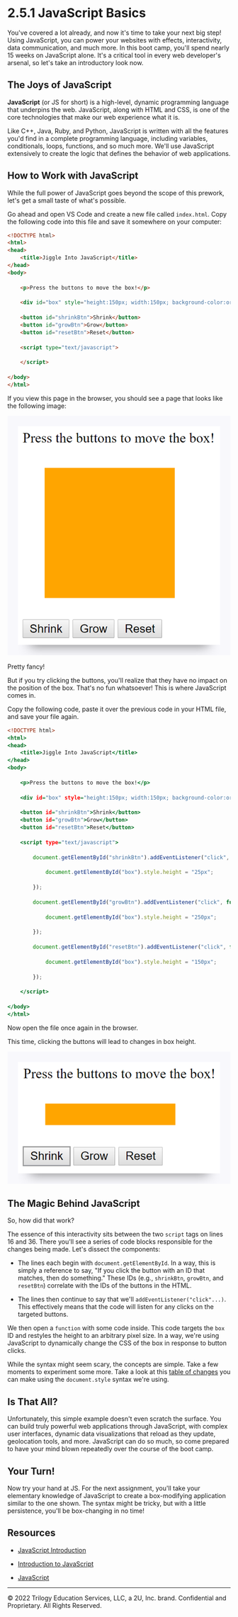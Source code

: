 # 2.5.1 JavaScript Basics

You've covered a lot already, and now it's time to take your next big step! Using JavaScript, you can power your websites with effects, interactivity, data communication, and much more. In this boot camp, you'll spend nearly 15 weeks on JavaScript alone. It's a critical tool in every web developer's arsenal, so let's take an introductory look now.

## The Joys of JavaScript

**JavaScript** (or JS for short) is a high-level, dynamic programming language that underpins the web. JavaScript, along with HTML and CSS, is one of the core technologies that make our web experience what it is.

Like C++, Java, Ruby, and Python, JavaScript is written with all the features you'd find in a complete programming language, including variables, conditionals, loops, functions, and so much more. We'll use JavaScript extensively to create the logic that defines the behavior of web applications.

## How to Work with JavaScript

While the full power of JavaScript goes beyond the scope of this prework, let's get a small taste of what's possible.

Go ahead and open VS Code and create a new file called `index.html`. Copy the following code into this file and save it somewhere on your computer:

```html
<!DOCTYPE html>
<html>
<head>
    <title>Jiggle Into JavaScript</title>
</head>
<body>

    <p>Press the buttons to move the box!</p>

    <div id="box" style="height:150px; width:150px; background-color:orange; margin:25px"></div>

    <button id="shrinkBtn">Shrink</button>
    <button id="growBtn">Grow</button>
    <button id="resetBtn">Reset</button>

    <script type="text/javascript">

    </script>

</body>
</html>
```

If you view this page in the browser, you should see a page that looks like the following image:

![](../../img/47-fullstack-rendered-website-without-javascript.png)

Pretty fancy!

But if you try clicking the buttons, you'll realize that they have no impact on the position of the box. That's no fun whatsoever! This is where JavaScript comes in.

Copy the following code, paste it over the previous code in your HTML file, and save your file again.

```htm
<!DOCTYPE html>
<html>
<head>
    <title>Jiggle Into JavaScript</title>
</head>
<body>

    <p>Press the buttons to move the box!</p>

    <div id="box" style="height:150px; width:150px; background-color:orange; margin:25px"></div>

    <button id="shrinkBtn">Shrink</button>
    <button id="growBtn">Grow</button>
    <button id="resetBtn">Reset</button>

    <script type="text/javascript">

        document.getElementById("shrinkBtn").addEventListener("click", function(){

            document.getElementById("box").style.height = "25px";

        });

        document.getElementById("growBtn").addEventListener("click", function(){

            document.getElementById("box").style.height = "250px";

        });

        document.getElementById("resetBtn").addEventListener("click", function(){

            document.getElementById("box").style.height = "150px";

        });

    </script>

</body>
</html>
```

Now open the file once again in the browser.

This time, clicking the buttons will lead to changes in box height.

![](../../img/48-fullstack-rendered-website-with-javascript.png)

## The Magic Behind JavaScript

So, how did that work?

The essence of this interactivity sits between the two `script` tags on lines 16 and 36. There you'll see a series of code blocks responsible for the changes being made. Let's dissect the components:

* The lines each begin with `document.getElementById`. In a way, this is simply a reference to say, "If you click the button with an ID that matches, then do something." These IDs (e.g., `shrinkBtn`, `growBtn`, and `resetBtn`) correlate with the IDs of the buttons in the HTML.

* The lines then continue to say that we'll `addEventListener("click"...)`. This effectively means that the code will listen for any clicks on the targeted buttons.

We then open a `function` with some code inside. This code targets the `box` ID and restyles the height to an arbitrary pixel size. In a way, we're using JavaScript to dynamically change the CSS of the box in response to button clicks.

While the syntax might seem scary, the concepts are simple. Take a few moments to experiment some more. Take a look at this [table of changes](http://www.w3schools.com/jsref/dom_obj_style.asp) you can make using the `document.style` syntax we're using.

## Is That All?

Unfortunately, this simple example doesn't even scratch the surface. You can build truly powerful web applications through JavaScript, with complex user interfaces, dynamic data visualizations that reload as they update, geolocation tools, and more. JavaScript can do so much, so come prepared to have your mind blown repeatedly over the course of the boot camp.

## Your Turn!

Now try your hand at JS. For the next assignment, you'll take your elementary knowledge of JavaScript to create a box-modifying application similar to the one shown. The syntax might be tricky, but with a little persistence, you'll be box-changing in no time!

## Resources

* [JavaScript Introduction](http://www.w3schools.com/js/js_intro.asp)

* [Introduction to JavaScript](https://www.codecademy.com/learn/javascript)

* [JavaScript](https://www.codeschool.com/learn/javascript)

---
© 2022 Trilogy Education Services, LLC, a 2U, Inc. brand. Confidential and Proprietary. All Rights Reserved.